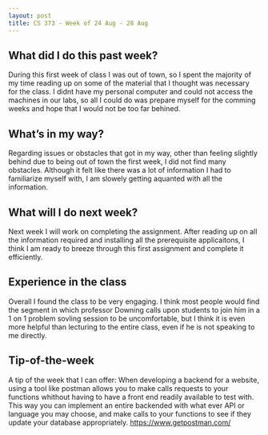 ```yaml
---
layout: post
title: CS 373 - Week of 24 Aug - 28 Aug
---
```

## What did I do this past week?
  During this first week of class I was out of town, so I spent the majority of my time reading up on some of the material that I thought was necessary for the class. I didnt have my personal computer and could not access the machines in our labs, so all I could do was prepare myself for the comming weeks and hope that I would not be too far behined.

## What’s in my way?
  Regarding issues or obstacles that got in my way, other than feeling slightly behind due to being out of town the first week, I did not find many obstacles. Although it felt like there was a lot of information I had to familiarize myself with, I am slowely getting aquanted with all the information.

## What will I do next week?
  Next week I will work on completing the assignment. After reading up on all the information required and installing all the prerequisite applicaitons, I think I am ready to breeze through this first assignment and complete it efficiently.

## Experience in the class
  Overall I found the class to be very engaging. I think most people would find the segment in which professor Downing calls upon students to join him in a 1 on 1 problem sovling session to be uncomfortable, but I think it is even more helpful than lecturing to the entire class, even if he is not speaking to me directly.

## Tip-of-the-week
  A tip of the week that I can offer: When developing a backend for a website, using a tool like postman allows you to make calls requests to your functions whithout having to have a front end readily available to test with. This way you can implement an entire backended with what ever API or language you may choose, and make calls to your functions to see if they update your database appropriately. https://www.getpostman.com/

